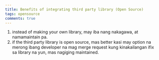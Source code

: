 ```yaml
---
title: Benefits of integrating third party library (Open Source)
tags: opensource
comments: true
---
```


1. instead of making your own library, may iba nang nakagawa, at namamaintain pa.
2. if the third party library is open source, mas better kasi may option na merong ibang developer na mag merge request kung kinakailangan ifix sa library na yun, mas nagiging maintained.


